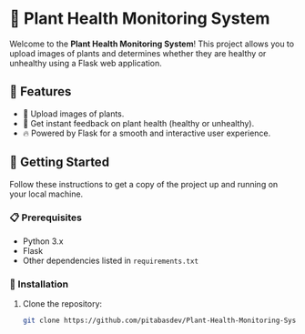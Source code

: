 # 🌿 Plant Health Monitoring System

Welcome to the **Plant Health Monitoring System**! This project allows you to upload images of plants and determines whether they are healthy or unhealthy using a Flask web application.

## 🌟 Features

- 🌱 Upload images of plants.
- 🌿 Get instant feedback on plant health (healthy or unhealthy).
- 🔥 Powered by Flask for a smooth and interactive user experience.

## 🚀 Getting Started

Follow these instructions to get a copy of the project up and running on your local machine.

### 📋 Prerequisites

- Python 3.x
- Flask
- Other dependencies listed in `requirements.txt`

### 🔧 Installation

1. Clone the repository:
   ```sh
   git clone https://github.com/pitabasdev/Plant-Health-Monitoring-System.git
